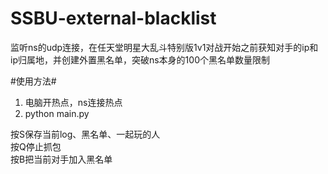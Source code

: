 # SSBU-external-blacklist
监听ns的udp连接，在任天堂明星大乱斗特别版1v1对战开始之前获知对手的ip和ip归属地，并创建外置黑名单，突破ns本身的100个黑名单数量限制   

#使用方法#
1. 电脑开热点，ns连接热点  
2. python main.py  

按S保存当前log、黑名单、一起玩的人  
按Q停止抓包  
按B把当前对手加入黑名单  
 
